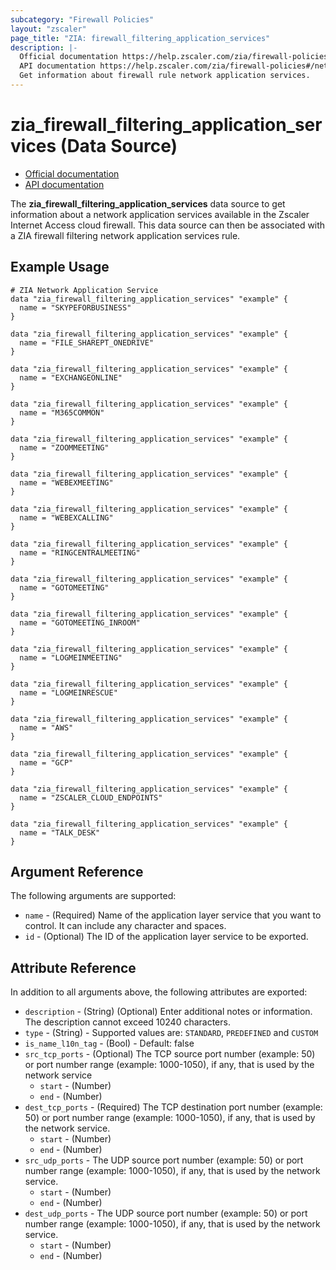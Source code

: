 ```yaml
---
subcategory: "Firewall Policies"
layout: "zscaler"
page_title: "ZIA: firewall_filtering_application_services"
description: |-
  Official documentation https://help.zscaler.com/zia/firewall-policies#/networkServices-get
  API documentation https://help.zscaler.com/zia/firewall-policies#/networkServices-get
  Get information about firewall rule network application services.
---
```


# zia_firewall_filtering_application_services (Data Source)

* [Official documentation](https://help.zscaler.com/zia/firewall-policies#/networkServices-get)
* [API documentation](https://help.zscaler.com/zia/firewall-policies#/networkServices-get)

The **zia_firewall_filtering_application_services** data source to get information about a network application services available in the Zscaler Internet Access cloud firewall. This data source can then be associated with a ZIA firewall filtering network application services rule.

## Example Usage

```hcl
# ZIA Network Application Service
data "zia_firewall_filtering_application_services" "example" {
  name = "SKYPEFORBUSINESS"
}

data "zia_firewall_filtering_application_services" "example" {
  name = "FILE_SHAREPT_ONEDRIVE"
}

data "zia_firewall_filtering_application_services" "example" {
  name = "EXCHANGEONLINE"
}

data "zia_firewall_filtering_application_services" "example" {
  name = "M365COMMON"
}

data "zia_firewall_filtering_application_services" "example" {
  name = "ZOOMMEETING"
}

data "zia_firewall_filtering_application_services" "example" {
  name = "WEBEXMEETING"
}

data "zia_firewall_filtering_application_services" "example" {
  name = "WEBEXCALLING"
}

data "zia_firewall_filtering_application_services" "example" {
  name = "RINGCENTRALMEETING"
}

data "zia_firewall_filtering_application_services" "example" {
  name = "GOTOMEETING"
}

data "zia_firewall_filtering_application_services" "example" {
  name = "GOTOMEETING_INROOM"
}

data "zia_firewall_filtering_application_services" "example" {
  name = "LOGMEINMEETING"
}

data "zia_firewall_filtering_application_services" "example" {
  name = "LOGMEINRESCUE"
}

data "zia_firewall_filtering_application_services" "example" {
  name = "AWS"
}

data "zia_firewall_filtering_application_services" "example" {
  name = "GCP"
}

data "zia_firewall_filtering_application_services" "example" {
  name = "ZSCALER_CLOUD_ENDPOINTS"
}

data "zia_firewall_filtering_application_services" "example" {
  name = "TALK_DESK"
}
```

## Argument Reference

The following arguments are supported:

* `name` - (Required) Name of the application layer service that you want to control. It can include any character and spaces.
* `id` - (Optional) The ID of the application layer service to be exported.

## Attribute Reference

In addition to all arguments above, the following attributes are exported:

* `description` - (String) (Optional) Enter additional notes or information. The description cannot exceed 10240 characters.
* `type` - (String) - Supported values are: `STANDARD`, `PREDEFINED` and `CUSTOM`
* `is_name_l10n_tag` - (Bool) - Default: false
* `src_tcp_ports` - (Optional) The TCP source port number (example: 50) or port number range (example: 1000-1050), if any, that is used by the network service
  * `start` - (Number)
  * `end` - (Number)
* `dest_tcp_ports` - (Required) The TCP destination port number (example: 50) or port number range (example: 1000-1050), if any, that is used by the network service.
  * `start` - (Number)
  * `end` - (Number)
* `src_udp_ports` - The UDP source port number (example: 50) or port number range (example: 1000-1050), if any, that is used by the network service.
  * `start` - (Number)
  * `end` - (Number)
* `dest_udp_ports` - The UDP source port number (example: 50) or port number range (example: 1000-1050), if any, that is used by the network service.
  * `start` - (Number)
  * `end` - (Number)
